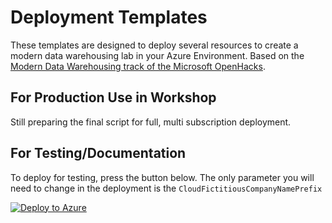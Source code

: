 # Deployment Templates
These templates are designed to deploy several resources to create a modern data warehousing lab in your Azure Environment. Based on the [Modern Data Warehousing track of the Microsoft OpenHacks](https://github.com/microsoft/OpenHack/tree/main/byos/modern-data-warehousing).
 
## For Production Use in Workshop
Still preparing the final script for full, multi subscription deployment.

## For Testing/Documentation
To deploy for testing, press the button below. The only parameter you will need to change in the deployment is the `CloudFictitiousCompanyNamePrefix`

[![Deploy to Azure](https://aka.ms/deploytoazurebutton)](https://portal.azure.com/#create/Microsoft.Template/uri/https%3A%2F%2Fraw.githubusercontent.com%2Fswmannepalli%2FAzureSynapseAnalyticsWorkshop%2Fmain%2Fdeployment%2FDeployMDWOpenHackLab.json)